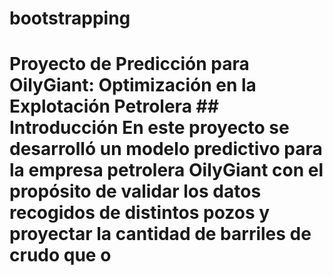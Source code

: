 # bootstrapping
# Proyecto de Predicción para OilyGiant: Optimización en la Explotación Petrolera  ## Introducción  En este proyecto se desarrolló un modelo predictivo para la empresa petrolera **OilyGiant** con el propósito de validar los datos recogidos de distintos pozos y proyectar la cantidad de barriles de crudo que o
